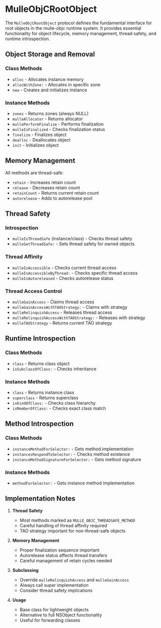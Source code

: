 # MulleObjCRootObject

The `MulleObjCRootObject` protocol defines the fundamental interface for root objects in the mulle-objc runtime system. It provides essential functionality for object lifecycle, memory management, thread safety, and runtime introspection.

## Object Storage and Removal

### Class Methods
* `alloc` - Allocates instance memory
* `allocWithZone:` - Allocates in specific zone
* `new` - Creates and initializes instance

### Instance Methods
* `zones` - Returns zones (always NULL)
* `mulleAllocator` - Returns allocator
* `mullePerformFinalize` - Performs finalization
* `mulleIsFinalized` - Checks finalization status
* `finalize` - Finalizes object
* `dealloc` - Deallocates object
* `init` - Initializes object

## Memory Management

All methods are thread-safe:
* `retain` - Increases retain count
* `release` - Decreases retain count
* `retainCount` - Returns current retain count
* `autorelease` - Adds to autorelease pool

## Thread Safety

### Introspection
* `mulleIsThreadSafe` (instance/class) - Checks thread safety
* `mulleSetThreadSafe:` - Sets thread safety for owned objects

### Thread Affinity
* `mulleIsAccessible` - Checks current thread access
* `mulleIsAccessibleByThread:` - Checks specific thread access
* `mulleIsAutoreleased` - Checks autorelease status

### Thread Access Control
* `mulleGainAccess` - Claims thread access
* `mulleGainAccessWithTAOStrategy:` - Claims with strategy
* `mulleRelinquishAccess` - Releases thread access
* `mulleRelinquishAccessWithTAOStrategy:` - Releases with strategy
* `mulleTAOStrategy` - Returns current TAO strategy

## Runtime Introspection

### Class Methods
* `class` - Returns class object
* `isSubclassOfClass:` - Checks inheritance

### Instance Methods
* `class` - Returns instance class
* `superclass` - Returns superclass
* `isKindOfClass:` - Checks class hierarchy
* `isMemberOfClass:` - Checks exact class match

## Method Introspection

### Class Methods
* `instanceMethodForSelector:` - Gets method implementation
* `instancesRespondToSelector:` - Checks method existence
* `instanceMethodSignatureForSelector:` - Gets method signature

### Instance Methods
* `methodForSelector:` - Gets instance method implementation

## Implementation Notes

1. **Thread Safety**
   * Most methods marked as `MULLE_OBJC_THREADSAFE_METHOD`
   * Careful handling of thread affinity required
   * TAO strategy important for non-thread-safe objects

2. **Memory Management**
   * Proper finalization sequence important
   * Autorelease status affects thread transfers
   * Careful management of retain cycles needed

3. **Subclassing**
   * Override `mulleRelinquishAccess` and `mulleGainAccess`
   * Always call super implementation
   * Consider thread safety implications

4. **Usage**
   * Base class for lightweight objects
   * Alternative to full NSObject functionality
   * Useful for forwarding classes
